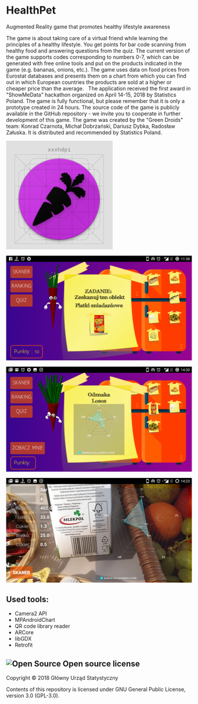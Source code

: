 # HealthPet
Augmented Reality game that promotes healthy lifestyle awareness

The game is about taking care of a virtual friend while learning the principles of a healthy lifestyle. 
You get points for bar code scanning from healthy food and answering questions from the quiz. The current version of the game supports codes corresponding to numbers 0-7, which can be generated with free online tools and put on the products indicated in the game (e.g. bananas, onions, etc.). The game uses data on food prices from Eurostat databases and presents them on a chart from which you can find out in which European countries the products are sold at a higher or cheaper price than the average.
 
The application received the first award in "ShowMeData" hackathon organized on April 14-15, 2018 by Statistics Poland. The game is fully functional, but please remember that it is only a prototype created in 24 hours. The source code of the game is publicly available in the GitHub repository - we invite you to cooperate in further development of this game.
The game was created by the "Green Droids" team: Konrad Czarnota, Michał Dobrzański, Dariusz Dybka, Radosław Załuska.
It is distributed and recommended by Statistics Poland.

![](https://github.com/MichalDanielDobrzanski/GusHackaton/blob/master/imgs/icon.PNG "Icon")

![](https://github.com/MichalDanielDobrzanski/GusHackaton/blob/master/imgs/main_6.png "Main screen")

![](https://github.com/MichalDanielDobrzanski/GusHackaton/blob/master/imgs/Screenshot_20180415-143008.jpg "Badge")

![](https://github.com/MichalDanielDobrzanski/GusHackaton/blob/master/imgs/Screenshot_20180415-142359.jpg "barcode scan result")

## Used tools:
- Camera2 API
- MPAndroidChart
- QR code library reader
- ARCore
- libGDX
- Retrofit

## <img src="https://opensource.org/files/osi_symbol.png" height="20" alt="Open Source" /> Open source license

Copyright &copy; 2018 Główny Urząd Statystyczny

Contents of this repository is licensed under GNU General Public License, version 3.0 (GPL-3.0).
